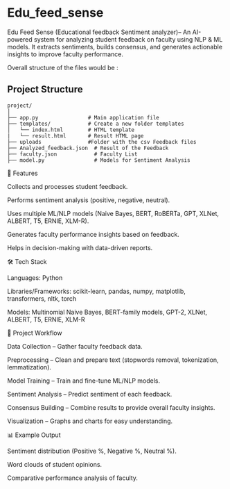 # Edu_feed_sense
Edu Feed Sense (Educational feedback Sentiment analyzer)– An AI-powered system for analyzing student feedback on faculty using NLP &amp; ML models. It extracts sentiments, builds consensus, and generates actionable insights to improve faculty performance.


Overall structure of the files would be :

## Project Structure

```
project/
│
├── app.py                # Main application file
├── templates/            # Create a new folder templates
│   └── index.html        # HTML template
|   └── result.html       # Result HTML page
├── uploads               #Folder with the csv Feedback files
├── Analyzed_feedback.json  # Result of the Feedback
├── faculty.json            # Faculty List
├── model.py                # Models for Sentiment Analysis

```

🚀 Features

Collects and processes student feedback.

Performs sentiment analysis (positive, negative, neutral).

Uses multiple ML/NLP models (Naive Bayes, BERT, RoBERTa, GPT, XLNet, ALBERT, T5, ERNIE, XLM-R).

Generates faculty performance insights based on feedback.

Helps in decision-making with data-driven reports.

🛠️ Tech Stack

Languages: Python

Libraries/Frameworks: scikit-learn, pandas, numpy, matplotlib, transformers, nltk, torch

Models: Multinomial Naive Bayes, BERT-family models, GPT-2, XLNet, ALBERT, T5, ERNIE, XLM-R

📂 Project Workflow

Data Collection – Gather faculty feedback data.

Preprocessing – Clean and prepare text (stopwords removal, tokenization, lemmatization).

Model Training – Train and fine-tune ML/NLP models.

Sentiment Analysis – Predict sentiment of each feedback.

Consensus Building – Combine results to provide overall faculty insights.

Visualization – Graphs and charts for easy understanding.

📊 Example Output

Sentiment distribution (Positive %, Negative %, Neutral %).

Word clouds of student opinions.

Comparative performance analysis of faculty.
